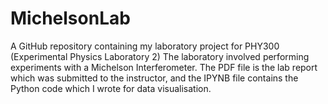 # MichelsonLab
A GitHub repository containing my laboratory project for PHY300 (Experimental Physics Laboratory 2)
The laboratory involved performing experiments with a Michelson Interferometer. 
The PDF file is the lab report which was submitted to the instructor, and the IPYNB file contains the Python code which I wrote for data visualisation.
